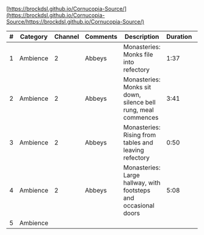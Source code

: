 [https://brockdsl.github.io/Cornucopia-Source/](https://brockdsl.github.io/Cornucopia-Source/https://brockdsl.github.io/Cornucopia-Source/)

<!DOCTYPE html>
<html>
<head>
<script src="https://ajax.googleapis.com/ajax/libs/jquery/3.4.1/jquery.min.js"></script>
<script src="https://cdn.datatables.net/1.10.19/css/jquery.dataTables.min.css"></script>
<script src="https://cdn.datatables.net/1.10.19/js/jquery.dataTables.min.js"></script>
</head>
<body>

<table id='myTable' class='display'>
						<thead>
							<tr> 	
								<th>#</th> 
								<th>Category</th>
								<th>Channel</th> 
								<th>Comments</th> 
								<th>Description</th> 
								<th>Duration</th> 
								<th>Filename</th> 
								<th>Foldername</th> 
								<th>LibraryCDpublisher</th> 
								<th>LibraryCDtitle</th>
								<th>Marker</th> 
								<th>Size</th> 
								<th>Year</th>
							</tr>
						</thead>
						<td>1</td><td>Ambience</td><td>2</td><td>Abbeys</td><td>Monasteries: Monks file into refectory</td><td>1:37</td><td>Abbeys.BBC.EC7M1a.wav</td><td>Abbeys</td><td>BBC</td><td>EC7M1</td><td>Binaural Stereo</td><td>17346680</td><td>1984</td></tr><td>2</td><td>Ambience</td><td>2</td><td>Abbeys</td><td>Monasteries: Monks sit down, silence bell rung, meal commences</td><td>3:41</td><td>Abbeys.BBC.EC7M1b.wav</td><td>Abbeys</td><td>BBC</td><td>EC7M1</td><td>Binaural Stereo</td><td>39151520</td><td>1984</td></tr><td>3</td><td>Ambience</td><td>2</td><td>Abbeys</td><td>Monasteries: Rising from tables and leaving refectory</td><td>0:50</td><td>Abbeys.BBC.EC7M1c.wav</td><td>Abbeys</td><td>BBC</td><td>EC7M1</td><td>Binaural Stereo</td><td>8933664</td><td>1984</td></tr><td>4</td><td>Ambience</td><td>2</td><td>Abbeys</td><td>Monasteries: Large hallway, with footsteps and occasional doors</td><td>5:08</td><td>Abbeys.BBC.EC7M1d.wav</td><td>Abbeys</td><td>BBC</td><td>EC7M1</td><td>Stereo</td><td>54516848</td><td>1984</td></tr><td>5</td><td>Ambience</td>



<script>
	$(document).ready( function () {
    $('#myTable').DataTable();} );
</script>

</body>
